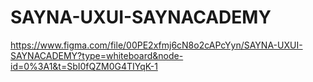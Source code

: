 # SAYNA-UXUI-SAYNACADEMY
https://www.figma.com/file/00PE2xfmj6cN8o2cAPcYyn/SAYNA-UXUI-SAYNACADEMY?type=whiteboard&node-id=0%3A1&t=SbI0fQZM0G4TIYqK-1 
